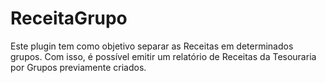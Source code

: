 # ReceitaGrupo
Este plugin tem como objetivo separar as Receitas em determinados grupos. Com isso, é possível emitir um relatório de Receitas da Tesouraria por Grupos previamente criados.




